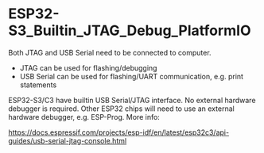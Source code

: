 # ESP32-S3_Builtin_JTAG_Debug_PlatformIO

Both JTAG and USB Serial need to be connected to computer.
- JTAG can be used for flashing/debugging
- USB Serial can be used for flashing/UART communication, e.g. print statements

ESP32-S3/C3 have builtin USB Serial/JTAG interface. No external hardware debugger is required.
Other ESP32 chips will need to use an external hardware debugger, e.g. ESP-Prog. More info:

https://docs.espressif.com/projects/esp-idf/en/latest/esp32c3/api-guides/usb-serial-jtag-console.html

